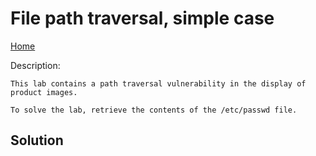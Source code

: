 # File path traversal, simple case
<a href="{{ site.url }}{{ site.baseurl }}"> Home</a>


Description:
```
This lab contains a path traversal vulnerability in the display of product images.

To solve the lab, retrieve the contents of the /etc/passwd file. 
```

## Solution